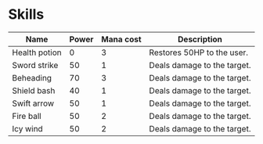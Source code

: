 # Skills

|Name         |Power|Mana cost|Description                                          |
|-------------|-----|---------|-----------------------------------------------------|
|Health potion|0    |3        |Restores 50HP to the user.                           |
|Sword strike |50   |1        |Deals damage to the target.                          |
|Beheading    |70   |3        |Deals damage to the target.                          |
|Shield bash  |40   |1        |Deals damage to the target.                          |
|Swift arrow  |50   |1        |Deals damage to the target.                          |
|Fire ball    |50   |2        |Deals damage to the target.                          |
|Icy wind     |50   |2        |Deals damage to the target.                          |
